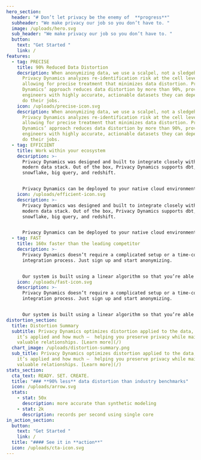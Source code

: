 ```yaml
---
hero_section:
  header: "# Don’t let privacy be the enemy of  **progress**"
  subheader: "We make privacy our job so you don’t have to. "
  image: /uploads/hero.svg
  sub_header: "We make privacy our job so you don’t have to. "
  button:
    text: "Get Started "
    link: /
features:
  - tag: PRECISE
    title: 90% Reduced Data Distortion
    decsription: When anonymizing data, we use a scalpel, not a sledgehammer.
      Privacy Dynamics analyzes re-identification risk at the cell level,
      allowing for precise treatment that minimizes data distortion. Privacy
      Dynamics’ approach reduces data distortion by more than 90%, providing
      engineers with highly accurate, actionable datasets they can depend on to
      do their jobs.
    icon: /uploads/precise-icon.svg
    description: When anonymizing data, we use a scalpel, not a sledgehammer.
      Privacy Dynamics analyzes re-identification risk at the cell level,
      allowing for precise treatment that minimizes data distortion. Privacy
      Dynamics’ approach reduces data distortion by more than 90%, providing
      engineers with highly accurate, actionable datasets they can depend on to
      do their jobs.
  - tag: EFFICIENT
    title: Work within your ecosystem
    decsription: >-
      Privacy Dynamics was designed and built to integrate closely with the
      modern data stack. Out of the box, Privacy Dynamics supports dbt,
      snowflake, big query, and redshift. 


      Privacy Dynamics can be deployed to your native cloud environment, allowing you to maintain full control of your data.
    icon: /uploads/efficient-icon.svg
    description: >-
      Privacy Dynamics was designed and built to integrate closely with the
      modern data stack. Out of the box, Privacy Dynamics supports dbt,
      snowflake, big query, and redshift. 


      Privacy Dynamics can be deployed to your native cloud environment, allowing you to maintain full control of your data.
  - tag: FAST
    title: 160x faster than the leading competitor
    decsription: >-
      Privacy Dynamics doesn’t require a complicated setup or a time-consuming
      integration process. Just sign up and start anonymizing. 


      Our system is built using a linear algorithm so that you’re able to receive results in minutes, regardless of the size of your data set. Whether you have 10 million or 10 billion records, we can anonymize and treat your data within 3 minutes, 160x faster than the leading competitor.
    icon: /uploads/fast-icon.svg
    description: >-
      Privacy Dynamics doesn’t require a complicated setup or a time-consuming
      integration process. Just sign up and start anonymizing. 


      Our system is built using a linear algorithm so that you’re able to receive results in minutes, regardless of the size of your data set. Whether you have 10 million or 10 billion records, we can anonymize and treat your data within 3 minutes, 160x faster than the leading competitor.
distortion_section:
  title: Distortion Summary
  subtitle: Privacy Dynamics optimizes distortion applied to the data, both where
    it’s applied and how much —  helping you preserve privacy while maintaining
    valuable relationships. [Learn more](/)
  chart_image: /uploads/distortion-summary.png
  sub_title: Privacy Dynamics optimizes distortion applied to the data, both where
    it’s applied and how much —  helping you preserve privacy while maintaining
    valuable relationships. [Learn more](/)
stats_section:
  cta_text: READY. SET. CREATE.
  title: "### **90% less** data distortion than industry benchmarks"
  icon: /uploads/arrow.svg
  stats:
    - stat: 50x
      description: more accurate than synthetic modeling
    - stat: 2k
      description: records per second using single core
in_action_section:
  button:
    text: "Get Started "
    link: /
  title: "#### See it in **action**"
  icon: /uploads/cta-icon.svg
---
```

